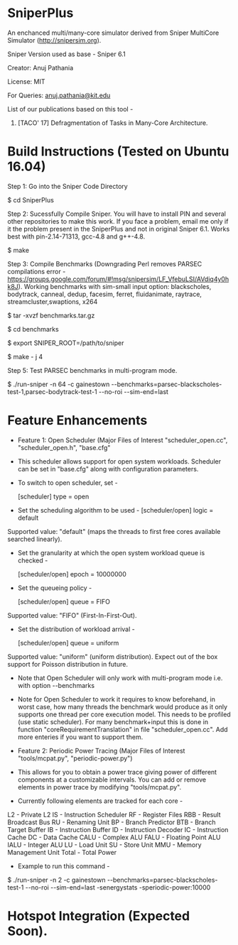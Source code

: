 # SniperPlus
An enchanced multi/many-core simulator derived from Sniper MultiCore Simulator (http://snipersim.org).

Sniper Version used as base - Sniper 6.1

Creator: Anuj Pathania

License: MIT

For Queries: anuj.pathania@kit.edu

List of our publications based on this tool -

1. [TACO' 17] Defragmentation of Tasks in Many-Core Architecture.



# Build Instructions (Tested on Ubuntu 16.04)

Step 1: Go into the Sniper Code Directory

$ cd SniperPlus

Step 2: Sucessfully Compile Sniper. You will have to install PIN and several other repositories to make this work. If you face a problem, email me only if it the problem present in the SniperPlus and not in original Sniper 6.1. Works best with pin-2.14-71313, gcc-4.8 and g++-4.8.

$ make

Step 3: Compile Benchmarks (Downgrading Perl removes PARSEC compilations error - https://groups.google.com/forum/#!msg/snipersim/LF_VfebuLSI/AVdiq4y0hk8J). Working benchmarks with sim-small input option: blackscholes, bodytrack, canneal, dedup, facesim, ferret, fluidanimate, raytrace, streamcluster,swaptions, x264

$ tar -xvzf benchmarks.tar.gz

$ cd benchmarks

$ export SNIPER_ROOT=/path/to/sniper

$ make - j 4

Step 5: Test PARSEC benchmarks in multi-program mode.

$ ./run-sniper -n 64 -c gainestown --benchmarks=parsec-blackscholes-test-1,parsec-bodytrack-test-1 --no-roi --sim-end=last



# Feature Enhancements

+ Feature 1: Open Scheduler (Major Files of Interest "scheduler_open.cc", "scheduler_open.h", "base.cfg"

* This scheduler allows support for open system workloads. Scheduler can be set in "base.cfg" along with configuration parameters. 

* To switch to open scheduler, set -

	[scheduler]
	type = open

* Set the scheduling algorithm to be used -
	[scheduler/open]
	logic = default

Supported value: "default" (maps the threads to first free cores available searched linearly).

* Set the granularity at which the open system workload queue is checked -

	[scheduler/open]
	epoch = 10000000

* Set the queueing policy -
	
	[scheduler/open]
	queue = FIFO

Supported value: "FIFO" (First-In-First-Out).

* Set the distribution of workload arrival -

	[scheduler/open]
	queue = uniform


Supported value: "uniform" (uniform distribution). Expect out of the box support for Poisson distribution in future.

* Note that Open Scheduler will only work with multi-program mode i.e. with option --benchmarks

* Note for Open Scheduler to work it requires to know beforehand, in worst case, how many threads the benchmark would produce as it only supports one thread per core execution model. This needs to be profiled (use static scheduler). For many benchmark+input this is done in function "coreRequirementTranslation" in file "scheduler_open.cc". Add more enteries if you want to support them.



+ Feature 2: Periodic Power Tracing (Major Files of Interest "tools/mcpat.py", "periodic-power.py")

* This allows for you to obtain a power trace giving power of different components at a customizable intervals. You can add or remove elements in power trace by modifying "tools/mcpat.py".

* Currently following elements are tracked for each core -

L2 - Private L2
IS - Instruction Scheduler
RF - Register Files
RBB - Result Broadcast Bus
RU - Renaming Unit
BP - Branch Predictor
BTB - Branch Target Buffer
IB - Instruction Buffer
ID - Instruction Decoder
IC - Instruction Cache
DC - Data Cache
CALU - Complex ALU
FALU - Floating Point ALU
IALU - Integer ALU
LU - Load Unit
SU - Store Unit
MMU - Memory Management Unit
Total - Total Power

* Example to run this command -

$ ./run-sniper -n 2 -c gainestown  --benchmarks=parsec-blackscholes-test-1 --no-roi --sim-end=last -senergystats -speriodic-power:10000



# Hotspot Integration (Expected Soon).
